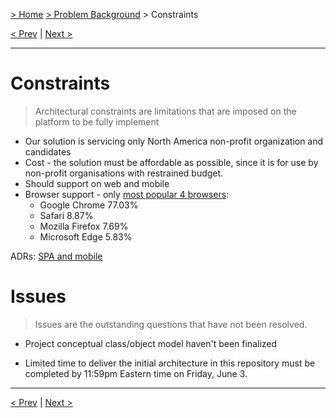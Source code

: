 [> Home](../README.md)  [> Problem Background](README.md) > Constraints

[< Prev](1.4.ActorsActionsAndSignificantScenarios.md)  |  [Next >](1.6.Assumptions.md)

---

# Constraints

> Architectural constraints are limitations that are imposed on the platform to be fully implement

* Our solution is servicing only North America non-profit organization and candidates
* Cost - the solution must be affordable as possible, since it is for use by non-profit organisations with restrained budget.
* Should support on web and mobile 
* Browser support - only [most popular 4 browsers](https://kinsta.com/browser-market-share/):
  - Google Chrome	77.03%
  - Safari	8.87%
  - Mozilla Firefox	7.69%
  - Microsoft Edge	5.83%

ADRs:
[SPA and mobile](../5.ADRs/ADR-002-spa-api-mobile.md)

# Issues
> Issues are the outstanding questions that have not been resolved. 

[//]: # (Image What areas of the architecture have not been finalized?)
* Project conceptual class/object model haven't been finalized

[//]: # (Image Are there areas of technology that have not been spiked, contain areas of concern, or have known problems?)

[//]: # (Image Are there contractual issues in play?)

[//]: # (Image Has a key resource recently moved to another part of the company?)

[//]: # (Image Is the deadline for delivery overly aggressive?)
* Limited time to deliver the initial architecture in this repository must be completed by 11:59pm Eastern time on Friday, June 3.

------

[< Prev](1.4.ActorsActionsAndSignificantScenarios.md)  |  [Next >](1.6.Assumptions.md)
